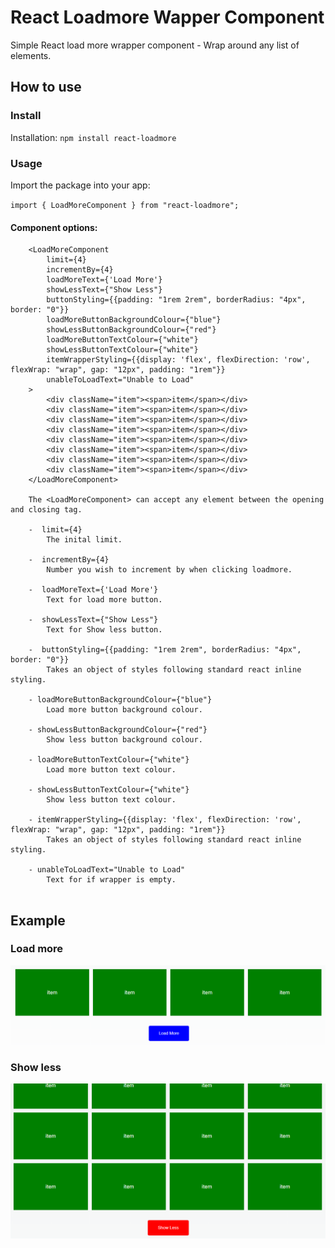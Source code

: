 # React Loadmore Wapper Component

Simple React load more wrapper component - Wrap around any list of elements.

## How to use

### Install

Installation: `npm install react-loadmore`

### Usage

Import the package into your app:

`import { LoadMoreComponent } from "react-loadmore";`

#### Component options:
```
    <LoadMoreComponent 
        limit={4} 
        incrementBy={4}
        loadMoreText={'Load More'}
        showLessText={"Show Less"} 
        buttonStyling={{padding: "1rem 2rem", borderRadius: "4px", border: "0"}}
        loadMoreButtonBackgroundColour={"blue"}
        showLessButtonBackgroundColour={"red"}
        loadMoreButtonTextColour={"white"}
        showLessButtonTextColour={"white"}
        itemWrapperStyling={{display: 'flex', flexDirection: 'row', flexWrap: "wrap", gap: "12px", padding: "1rem"}}
        unableToLoadText="Unable to Load"
    >
        <div className="item"><span>item</span></div>
        <div className="item"><span>item</span></div>
        <div className="item"><span>item</span></div>
        <div className="item"><span>item</span></div>
        <div className="item"><span>item</span></div>
        <div className="item"><span>item</span></div>
        <div className="item"><span>item</span></div>
        <div className="item"><span>item</span></div>
    </LoadMoreComponent>

    The <LoadMoreComponent> can accept any element between the opening and closing tag. 

    -  limit={4}
        The inital limit.

    -  incrementBy={4}
        Number you wish to increment by when clicking loadmore.

    -  loadMoreText={'Load More'}
        Text for load more button.

    -  showLessText={"Show Less"}
        Text for Show less button.

    -  buttonStyling={{padding: "1rem 2rem", borderRadius: "4px", border: "0"}}
        Takes an object of styles following standard react inline styling.

    - loadMoreButtonBackgroundColour={"blue"}
        Load more button background colour.

    - showLessButtonBackgroundColour={"red"}
        Show less button background colour.

    - loadMoreButtonTextColour={"white"}
        Load more button text colour.

    - showLessButtonTextColour={"white"}
        Show less button text colour.

    - itemWrapperStyling={{display: 'flex', flexDirection: 'row', flexWrap: "wrap", gap: "12px", padding: "1rem"}}
        Takes an object of styles following standard react inline styling.
       
    - unableToLoadText="Unable to Load"
        Text for if wrapper is empty.
    
```
 ## Example

### Load more

![Load more example](https://raw.githubusercontent.com/RickyGoacher/react-loadmore/main/assets/images/loadmore-component-example.png)

### Show less

![Mobile device emulation example](https://raw.githubusercontent.com/RickyGoacher/react-loadmore/main/assets/images/loadmore-component-show-less-example.png)